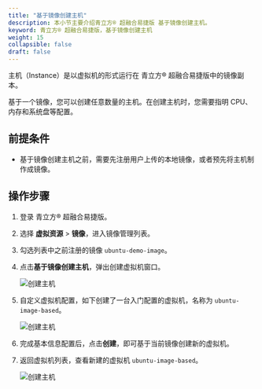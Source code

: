 ```yaml
---
title: "基于镜像创建主机"
description: 本小节主要介绍青立方® 超融合易捷版 基于镜像创建主机。 
keyword: 青立方® 超融合易捷版，基于镜像创建主机
weight: 15
collapsible: false
draft: false
---
```


主机（Instance）是以虚拟机的形式运行在 青立方® 超融合易捷版中的镜像副本。

基于一个镜像，您可以创建任意数量的主机。在创建主机时，您需要指明 CPU、内存和系统盘等配置。

## 前提条件

- 基于镜像创建主机之前，需要先注册用户上传的本地镜像，或者预先将主机制作成镜像。

## 操作步骤

1. 登录 青立方® 超融合易捷版。
2. 选择 **虚拟资源** > **镜像**，进入镜像管理列表。
3. 勾选列表中之前注册的镜像 `ubuntu-demo-image`。
4. 点击**基于镜像创建主机**，弹出创建虚拟机窗口。
   
   ![创建主机](../../../_images/image_host.png)
   
5. 自定义虚拟机配置，如下创建了一台入门配置的虚拟机，名称为 `ubuntu-image-based`。
 
   ![创建主机](../../../_images/image_host2.png)

6. 完成基本信息配置后，点击**创建**，即可基于当前镜像创建新的虚拟机。
7. 返回虚拟机列表，查看新建的虚拟机 `ubuntu-image-based`。

   ![创建主机](../../../_images/image_host3.png)

